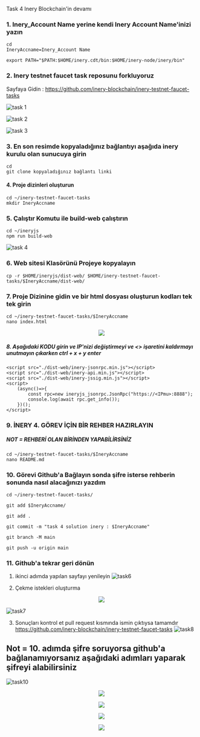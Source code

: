  Task 4 Inery Blockchain'in devamı

### 1. Inery_Account Name yerine kendi Inery Account Name'inizi yazın

```
cd
IneryAccname=Inery_Account Name
```
```
export PATH="$PATH:$HOME/inery.cdt/bin:$HOME/inery-node/inery/bin"
```

### 2. Inery testnet faucet task reposunu forkluyoruz

Sayfaya Gidin :
https://github.com/inery-blockchain/inery-testnet-faucet-tasks

![task 1](https://user-images.githubusercontent.com/107887745/209412604-5e65d484-627c-4f24-a99e-dcc4b832b4d9.png)


![task 2](https://user-images.githubusercontent.com/107887745/209412670-92d62a34-609e-486e-8427-6222b3be3f0a.png)


![task 3](https://user-images.githubusercontent.com/107887745/209412744-11f6f3a7-67d6-4aa3-9bc4-07be0bad16e9.png)


### 3. En son resimde kopyaladığınız bağlantıyı aşağıda inery kurulu olan sunucuya girin
```
cd
git clone kopyaladığınız bağlantı linki
```

#### 4. Proje dizinleri oluşturun
```
cd ~/inery-testnet-faucet-tasks
mkdir IneryAccname
```

### 5. Çalıştır Komutu ile build-web çalıştırın

```
cd ~/ineryjs
npm run build-web
```
![task 4](https://user-images.githubusercontent.com/107887745/209413181-9545307a-139a-4c3c-b612-4735eeb11f2a.png)


### 6. Web sitesi Klasörünü Projeye kopyalayın
```
cp -r $HOME/ineryjs/dist-web/ $HOME/inery-testnet-faucet-tasks/$IneryAccname/dist-web/
```

### 7. Proje Dizinine gidin ve bir html dosyası oluşturun kodları tek tek girin
```
cd ~/inery-testnet-faucet-tasks/$IneryAccname
nano index.html
```
<p align="center">
  <img src="https://github.com/ArumaSanjayani/Images/blob/main/ip.png">
</p>

##### 8. Aşağıdaki KODU girin ve IP'nizi değiştirmeyi ve <> işaretini kaldırmayı unutmayın çıkarken ctrl + x + y enter 
```
<script src="./dist-web/inery-jsonrpc.min.js"></script>
<script src="./dist-web/inery-api.min.js"></script>
<script src="./dist-web/inery-jssig.min.js"></script>
<script>
    (async()=>{
        const rpc=new ineryjs_jsonrpc.JsonRpc("https://<IPmu>:8888");
        console.log(await rpc.get_info());
    })();
</script>
```
### 9. İNERY 4. GÖREV İÇİN BİR REHBER HAZIRLAYIN 
##### NOT = REHBERİ OLAN BİRİNDEN YAPABİLİRSİNİZ
```
cd ~/inery-testnet-faucet-tasks/$IneryAccname
nano README.md
```

### 10. Görevi Github'a Bağlayın sonda şifre isterse rehberin sonunda nasıl alacağınızı yazdım
```
cd ~/inery-testnet-faucet-tasks/
```
```
git add $IneryAccname/
```
```
git add .
```
```
git commit -m "task 4 solution inery : $IneryAccname"
```
```
git branch -M main
```
```
git push -u origin main
```

### 11. Github'a tekrar geri dönün
1. ikinci adımda yapılan sayfayı yenileyin
![task6](https://user-images.githubusercontent.com/107887745/209413858-6aa011e5-5291-4e6e-987b-64fe75086485.png)


2. Çekme istekleri oluşturma
<p align="center">
  <img src="https://github.com/ArumaSanjayani/Images/blob/main/merge2.png">
  
  ![task7](https://user-images.githubusercontent.com/107887745/209414525-83eff6db-3e58-4628-9fbc-46549cbdfc78.png)


3. Sonuçları kontrol et pull request kısmında ismin çıktıysa tamamdır
https://github.com/inery-blockchain/inery-testnet-faucet-tasks
![task8](https://user-images.githubusercontent.com/107887745/209416620-c8ae4402-bb50-40dd-89b5-c5242fa723e7.png)




## Not = 10. adımda şifre soruyorsa  github'a bağlanamıyorsanız  aşağıdaki adımları yaparak şifreyi alabilirsiniz

![task10](https://user-images.githubusercontent.com/107887745/209414889-baf3559f-3649-409e-baea-a668a01289d2.png)


<p align="center">
  <img src="https://github.com/ArumaSanjayani/Images/blob/main/setting2.png">
</p>

<p align="center">
  <img src="https://github.com/ArumaSanjayani/Images/blob/main/token.png">
</p>

<p align="center">
  <img src="https://github.com/ArumaSanjayani/Images/blob/main/token2.png">
</p>

<p align="center">
  <img src="https://github.com/ArumaSanjayani/Images/blob/main/simpan.png">
</p>
